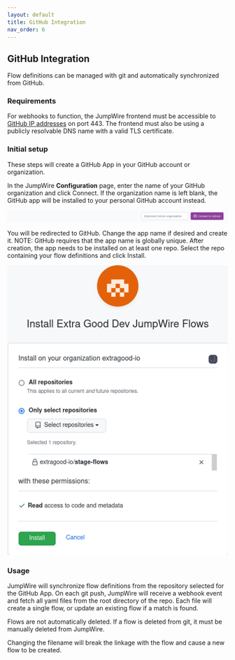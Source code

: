 ```yaml
---
layout: default
title: GitHub Integration
nav_order: 6
---
```


## GitHub Integration

Flow definitions can be managed with git and automatically synchronized from GitHub.

### Requirements

For webhooks to function, the JumpWire frontend must be accessible to [GitHub IP addresses](https://docs.github.com/en/authentication/keeping-your-account-and-data-secure/about-githubs-ip-addresses) on port 443. The frontend must also be using a publicly resolvable DNS name with a valid TLS certificate.

### Initial setup

These steps will create a GitHub App in your GitHub account or organization.

In the JumpWire **Configuration** page, enter the name of your GitHub organization and click Connect. If the organization name is left blank, the GitHub app will be installed to your personal GitHub account instead.

![](../assets/images/github-configuration.png)

You will be redirected to GitHub. Change the app name if desired and create it. NOTE: GitHub requires that the app name is globally unique. After creation, the app needs to be installed on at least one repo. Select the repo containing your flow definitions and click Install.

![](../assets/images/github-repo-installation.png)

### Usage

JumpWire will synchronize flow definitions from the repository selected for the GitHub App. On each git push, JumpWire will receive a webhook event and fetch all yaml files from the root directory of the repo. Each file will create a single flow, or update an existing flow if a match is found.

Flows are not automatically deleted. If a flow is deleted from git, it must be manually deleted from JumpWire.

Changing the filename will break the linkage with the flow and cause a new flow to be created.
